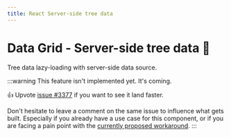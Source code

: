 ```yaml
---
title: React Server-side tree data
---
```


# Data Grid - Server-side tree data [<span class="plan-pro"></span>](/x/introduction/licensing/#pro-plan 'Pro plan')🚧

<p class="description">Tree data lazy-loading with server-side data source.</p>

:::warning
This feature isn't implemented yet. It's coming.

👍 Upvote [issue #3377](https://github.com/mui/mui-x/issues/3377) if you want to see it land faster.

Don't hesitate to leave a comment on the same issue to influence what gets built. Especially if you already have a use case for this component, or if you are facing a pain point with the [currently proposed workaround](https://mui.com/x/react-data-grid/tree-data/#children-lazy-loading).
:::
